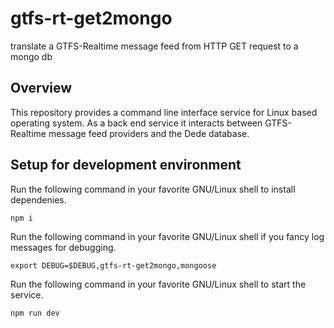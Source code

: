 # gtfs-rt-get2mongo
translate a GTFS-Realtime message feed from HTTP GET request to a mongo db

## Overview
This repository provides a command line interface service for Linux based operating system. As a back end service it interacts between GTFS-Realtime message feed providers and the Dede database.

## Setup for development environment
Run the following command in your favorite GNU/Linux shell to install dependenies.
```
npm i
```
Run the following command in your favorite GNU/Linux shell if you fancy log messages for debugging.
```
export DEBUG=$DEBUG,gtfs-rt-get2mongo,mongoose
```
Run the following command in your favorite GNU/Linux shell to start the service.
```
npm run dev
